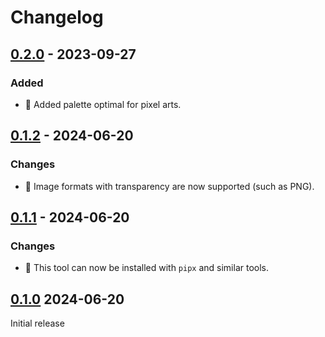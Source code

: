 # Changelog

## [0.2.0][] - 2023-09-27

### Added

- 🎨 Added palette optimal for pixel arts.


## [0.1.2][] - 2024-06-20

### Changes

- 🔨 Image formats with transparency are now supported (such as PNG).


## [0.1.1][] - 2024-06-20

### Changes

- 🔨 This tool can now be installed with `pipx` and similar tools.


## [0.1.0][]  2024-06-20

Initial release


[0.2.0]: https://github.com/bedrock-ws/mapart/compare/v0.1.2...v0.2.0
[0.1.2]: https://github.com/bedrock-ws/mapart/compare/v0.1.1...v0.1.2
[0.1.1]: https://github.com/bedrock-ws/mapart/compare/v0.1.0...v0.1.1
[0.1.0]: https://github.com/bedrock-ws/mapart/releases/v0.1.0
